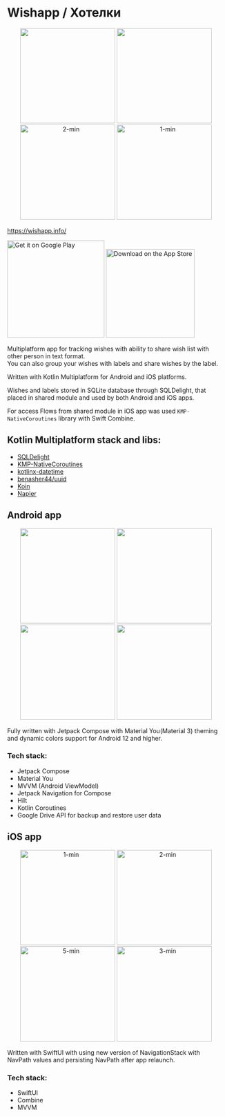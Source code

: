 # Wishapp / Хотелки

<p align="center">
 <img src="https://github.com/VitaliyBelyaev/WishApp/assets/21678329/1d0f1911-7c37-4af5-8232-bcffd79028d2" width="220"/>
 <img src="https://github.com/VitaliyBelyaev/WishApp/assets/21678329/31f3dfe5-5641-417a-9c5e-e2a9b6ed7d13" width="220"/>
 <img width="220" alt="2-min" src="https://github.com/VitaliyBelyaev/WishApp/assets/21678329/5aad8585-b8a3-4aaf-bada-21ebf2b00ecc">
 <img width="220" alt="1-min" src="https://github.com/VitaliyBelyaev/WishApp/assets/21678329/e7c0ab9f-ae06-4838-b1a8-6f570041a19b">
</p>

https://wishapp.info/<br/>

<a href='https://play.google.com/store/apps/details?id=ru.vitaliy.belyaev.wishapp'><img alt='Get it on Google Play' src='https://play.google.com/intl/en_us/badges/static/images/badges/en_badge_web_generic.png' width='225'/></a>
<a href='https://apps.apple.com/app/id6450624836'><img alt='Download on the App Store' src='https://github-production-user-asset-6210df.s3.amazonaws.com/21678329/261083041-baac00dd-7f84-49dd-a358-17ea4dc089ad.png' width='205'/></a>

Multiplatform app for tracking wishes with ability to share wish list with other person in text format.<br/>
You can also group your wishes with labels and share wishes by the label.

Written with Kotlin Multiplatform for Android and iOS platforms.<br/>

Wishes and labels stored in SQLite database through SQLDelight, that placed in shared module and used by both Android and iOS apps.<br/>

For access Flows from shared module in iOS app was used `KMP-NativeCoroutines` library with Swift Combine.<br/>

## Kotlin Multiplatform stack and libs:
- [SQLDelight](https://github.com/cashapp/sqldelight)
- [KMP-NativeCoroutines](https://github.com/rickclephas/KMP-NativeCoroutines)
- [kotlinx-datetime](https://github.com/Kotlin/kotlinx-datetime)
- [benasher44/uuid](https://github.com/benasher44/uuid)
- [Koin](https://github.com/InsertKoinIO/koin)
- [Napier](https://github.com/AAkira/Napier)


## Android app

<p align="center">
<img src="https://github.com/VitaliyBelyaev/WishApp/assets/21678329/31f3dfe5-5641-417a-9c5e-e2a9b6ed7d13" width="220"/>
<img src="https://github.com/VitaliyBelyaev/WishApp/assets/21678329/1d0f1911-7c37-4af5-8232-bcffd79028d2" width="220"/>
<img src="https://github.com/VitaliyBelyaev/WishApp/assets/21678329/7098f2d4-705e-4847-929b-0ab3764c14c9" width="220"/>
<img src="https://github.com/VitaliyBelyaev/WishApp/assets/21678329/9a755b13-0a82-4dff-b446-ef3f231e19e0" width="220"/>
</p>

Fully written with Jetpack Compose with Material You(Material 3) theming and dynamic colors support for Android 12 and higher.

### Tech stack:
- Jetpack Compose
- Material You
- MVVM (Android ViewModel)
- Jetpack Navigation for Compose
- Hilt
- Kotlin Coroutines
- Google Drive API for backup and restore user data

## iOS app

<p align="center">
<img width="220" alt="1-min" src="https://github.com/VitaliyBelyaev/WishApp/assets/21678329/e7c0ab9f-ae06-4838-b1a8-6f570041a19b">
<img width="220" alt="2-min" src="https://github.com/VitaliyBelyaev/WishApp/assets/21678329/5aad8585-b8a3-4aaf-bada-21ebf2b00ecc">
<img width="220" alt="5-min" src="https://github.com/VitaliyBelyaev/WishApp/assets/21678329/9d1b7425-1324-4921-8143-7267678a8d98">
<img width="220" alt="3-min" src="https://github.com/VitaliyBelyaev/WishApp/assets/21678329/b91616c9-8fc9-4bd6-b40f-68e64f743c4c">
</p>

Written with SwiftUI with using new version of NavigationStack with NavPath values and persisting NavPath after app relaunch.

### Tech stack:
- SwiftUI
- Combine
- MVVM


